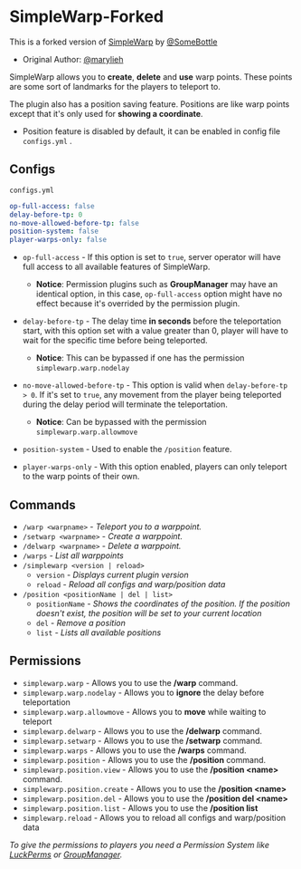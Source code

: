 # SimpleWarp-Forked

This is a forked version of [SimpleWarp](https://github.com/marylieh/SimpleWarpV3)
by [@SomeBottle](https://github.com/SomeBottle)

* Original Author: [@marylieh](https://github.com/marylieh)

SimpleWarp allows you to **create**, **delete** and **use**
warp points. These points are some sort of landmarks for the players to teleport to.

The plugin also has a position saving feature. Positions are like warp points except that it's only used for **showing a
coordinate**.

* Position feature is disabled by default, it can be enabled in config file `configs.yml` .

## Configs

`configs.yml`

```yaml
op-full-access: false
delay-before-tp: 0
no-move-allowed-before-tp: false
position-system: false
player-warps-only: false
```

- `op-full-access` - If this option is set to `true`, server operator will have full access to all available features of
  SimpleWarp.
    * **Notice**: Permission plugins such as **GroupManager** may have an identical option, in this
      case, `op-full-access` option might have no effect because it's overrided by the permission plugin.

- `delay-before-tp` - The delay time **in seconds** before the teleportation start, with this option set with a value
  greater than 0, player will have to wait for the specific time before being teleported.
    * **Notice**: This can be bypassed if one has the permission `simplewarp.warp.nodelay`

- `no-move-allowed-before-tp` - This option is valid when `delay-before-tp > 0`. If it's set to `true`, any movement
  from the player being teleported during the delay period will terminate the teleportation.
    * **Notice**: Can be bypassed with the permission `simplewarp.warp.allowmove`

- `position-system` - Used to enable the `/position` feature.

- `player-warps-only` - With this option enabled, players can only teleport to the warp points of their own.

## Commands

* `/warp <warpname>` - *Teleport you to a warppoint.*
* `/setwarp <warpname>` - *Create a warppoint.*
* `/delwarp <warpname>` - *Delete a warppoint.*
* `/warps` - *List all warppoints*
* `/simplewarp <version | reload>`
    * `version` - *Displays current plugin version*
    * `reload` - *Reload all configs and warp/position data*
* `/position <positionName | del | list>`
    * `positionName` - *Shows the coordinates of the position. If the position doesn't exist, the position will be set
      to your current location*
    * `del` - *Remove a position*
    * `list` - *Lists all available positions*

## Permissions

* `simplewarp.warp` - Allows you to use the **/warp** command.
* `simplewarp.warp.nodelay` - Allows you to **ignore** the delay before teleportation
* `simplewarp.warp.allowmove` - Allows you to **move** while waiting to teleport
* `simplewarp.delwarp` - Allows you to use the **/delwarp** command.
* `simplewarp.setwarp` - Allows you to use the **/setwarp** command.
* `simplewarp.warps` - Allows you to use the **/warps** command.
* `simplewarp.position` - Allows you to use the **/position** command.
* `simplewarp.position.view` - Allows you to use the **/position \<name>** command.
* `simplewarp.position.create` - Allows you to use the **/position \<name>**
* `simplewarp.position.del` - Allows you to use the **/position del \<name>**
* `simplewarp.position.list` - Allows you to use the **/position list**
* `simplewarp.reload` - Allows you to reload all configs and warp/position data

*To give the permissions to players you need a Permission System like [LuckPerms](https://luckperms.net/)
or [GroupManager](https://github.com/ElgarL/GroupManager).*

